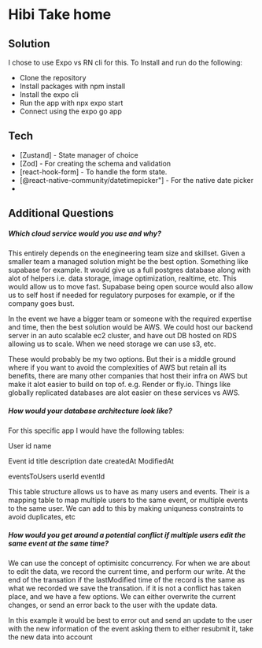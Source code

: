 # Hibi Take home

## Solution

I chose to use Expo vs RN cli for this.
To Install and run do the following:

- Clone the repository
- Install packages with npm install
- Install the expo cli
- Run the app with npx expo start
- Connect using the expo go app

## Tech

- [Zustand] - State manager of choice
- [Zod] - For creating the schema and validation
- [react-hook-form] - To handle the form state.
- [@react-native-community/datetimepicker"] - For the native date picker
-

## Additional Questions

##### Which cloud service would you use and why?

This entirely depends on the enegineering team size and skillset. Given a smaller team a managed solution might be the best option. Something like supabase for example. It would give us a full postgres database along with alot of helpers i.e. data storage, image optimization, realtime, etc. This would allow us to move fast. Supabase being open source would also allow us to self host if needed for regulatory purposes for example, or if the company goes bust.

In the event we have a bigger team or someone with the required expertise and time, then the best solution would be AWS. We could host our backend server in an auto scalable ec2 cluster, and have out DB hosted on RDS allowing us to scale. When we need storage we can use s3, etc.

These would probably be my two options. But their is a middle ground where if you want to avoid the complexities of AWS but retain all its benefits, there are many other companies that host their infra on AWS but make it alot easier to build on top of. e.g. Render or fly.io. Things like globally replicated databases are alot easier on these services vs AWS.

##### How would your database architecture look like?

For this specific app I would have the following tables:

User
id
name

Event
id
title
description
date
createdAt
ModifiedAt

eventsToUsers
userId
eventId

This table structure allows us to have as many users and events. Their is a mapping table to map multiple users to the same event, or multiple events to the same user.
We can add to this by making uniquness constraints to avoid duplicates, etc

##### How would you get around a potential conflict if multiple users edit the same event at the same time?

We can use the concept of optimisitc concurrency. For when we are about to edit the data, we record the current time, and perform our write. At the end of the transation if the lastModified time of the record is the same as what we recorded we save the transation. if it is not a conflict has taken place, and we have a few options. We can either overwrite the current changes, or send an error back to the user with the update data.

In this example it would be best to error out and send an update to the user with the new information of the event asking them to either resubmit it, take the new data into account
